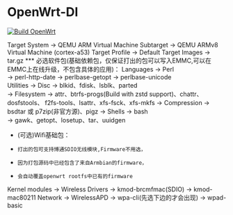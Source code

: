 # OpenWrt-DI
 
[![Build OpenWrt](https://github.com/MXJNZ6/OpenWrt-DI/actions/workflows/OpenWrt.yml/badge.svg)](https://github.com/MXJNZ6/OpenWrt-DI/actions/workflows/OpenWrt.yml)

Target System  ->  QEMU ARM Virtual Machine 
Subtarget ->  QEMU ARMv8 Virtual Machine (cortex-a53)
Target Profile  ->  Default
Target Images  ->   tar.gz
*** 必选软件包(基础依赖包，仅保证打出的包可以写入EMMC,可以在EMMC上在线升级，不包含具体的应用)： 
Languages -> Perl               
             ->  perl-http-date
             ->  perlbase-getopt
             ->  perlbase-unicode                                  
Utilities -> Disc -> blkid、fdisk、lsblk、parted            
          -> Filesystem -> attr、btrfs-progs(Build with zstd support)、chattr、dosfstools、
                           f2fs-tools、lsattr、xfs-fsck、xfs-mkfs
          -> Compression -> bsdtar 或 p7zip(非官方源)、pigz
          -> Shells  ->  bash         
          -> gawk、getopt、losetup、tar、uuidgen

 * (可选)Wifi基础包：
 *     打出的包可支持博通SDIO无线模块,Firmware不用选，
 *     因为打包源码中已经包含了来自Armbian的firmware，
 *     会自动覆盖openwrt rootfs中已有的firmware
 Kernel modules  ->   Wireless Drivers -> kmod-brcmfmac(SDIO) 
                                       -> kmod-mac80211
 Network  ->  WirelessAPD -> wpa-cli(先选下边的才会出现)
                          -> wpad-basic
